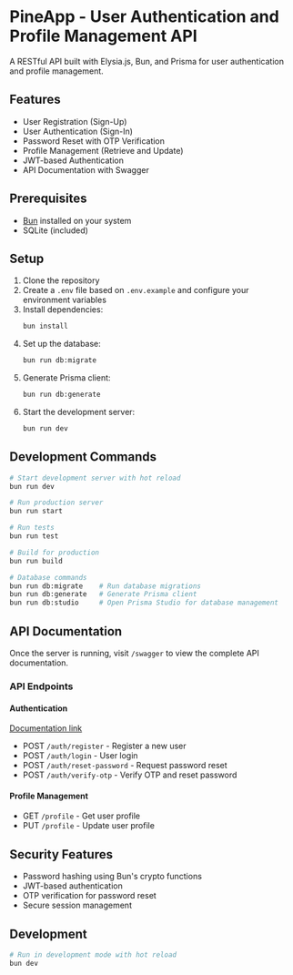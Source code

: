 # PineApp - User Authentication and Profile Management API

A RESTful API built with Elysia.js, Bun, and Prisma for user authentication and profile management.

## Features

- User Registration (Sign-Up)
- User Authentication (Sign-In)
- Password Reset with OTP Verification
- Profile Management (Retrieve and Update)
- JWT-based Authentication
- API Documentation with Swagger

## Prerequisites

- [Bun](https://bun.sh) installed on your system
- SQLite (included)

## Setup

1. Clone the repository
2. Create a `.env` file based on `.env.example` and configure your environment variables
3. Install dependencies:
   ```bash
   bun install
   ```
4. Set up the database:
   ```bash
   bun run db:migrate
   ```
5. Generate Prisma client:
   ```bash
   bun run db:generate
   ```
6. Start the development server:
   ```bash
   bun run dev
   ```

## Development Commands

```bash
# Start development server with hot reload
bun run dev

# Run production server
bun run start

# Run tests
bun run test

# Build for production
bun run build

# Database commands
bun run db:migrate    # Run database migrations
bun run db:generate   # Generate Prisma client
bun run db:studio     # Open Prisma Studio for database management
```

## API Documentation

Once the server is running, visit `/swagger` to view the complete API documentation.

### API Endpoints

#### Authentication
[Documentation link](https://pineapp-3wo2.onrender.com/swagger) 
- POST `/auth/register` - Register a new user
- POST `/auth/login` - User login
- POST `/auth/reset-password` - Request password reset
- POST `/auth/verify-otp` - Verify OTP and reset password

#### Profile Management
- GET `/profile` - Get user profile
- PUT `/profile` - Update user profile

## Security Features

- Password hashing using Bun's crypto functions
- JWT-based authentication
- OTP verification for password reset
- Secure session management

## Development

```bash
# Run in development mode with hot reload
bun dev
```

